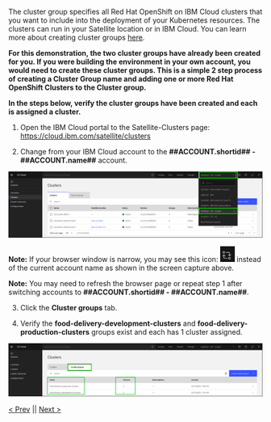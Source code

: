 The cluster group specifies all Red Hat OpenShift on IBM Cloud clusters that you want to include into the deployment of your Kubernetes resources. The clusters can run in your Satellite location or in IBM Cloud. You can learn more about creating cluster groups <a href="https://cloud.ibm.com/docs/satellite?topic=satellite-setup-clusters-satconfig#setup-clusters-satconfig-groups" target="_blank">here</a>.

**For this demonstration, the two cluster groups have already been created for you. If you were building the environment in your own account, you would need to create these cluster groups. This is a simple 2 step process of creating a Cluster Group name and adding one or more Red Hat OpenShift Clusters to the Cluster group.**

**In the steps below, verify the cluster groups have been created and each is assigned a cluster.** 

1. Open the IBM Cloud portal to the Satellite-Clusters page:
  <a href="https://cloud.ibm.com/satellite/clusters" target="_blank">https://cloud.ibm.com/satellite/clusters</a>
  
2. Change from your IBM Cloud account to the **##ACCOUNT.shortid## - ##ACCOUNT.name##** account.

![](_attachments/ChangeCloudAccount.png)

**Note:** If your browser window is narrow, you may see this icon: ![](_attachments/SwitchAccountsIcon.png) instead of the current account name as shown in the screen capture above.

**Note:** You may need to refresh the browser page or repeat step 1 after switching accounts to **##ACCOUNT.shortid## - ##ACCOUNT.name##**.

3. Click the **Cluster groups** tab.

4. Verify the **food-delivery-development-clusters** and **food-delivery-production-clusters** groups exist and each has 1 cluster assigned.

![](_attachments/ClusterGroupsCreated.png)

[< Prev](gotoLink|01.04) || [Next >](gotoLink|03.01) 
